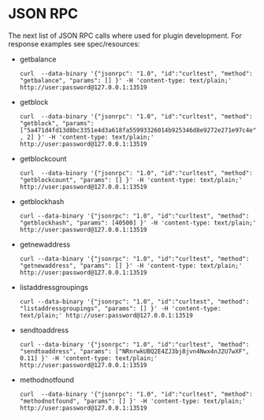 # JSON RPC

The next list of JSON RPC calls where used for plugin development.
For response examples see spec/resources:

  * getbalance

    `curl  --data-binary '{"jsonrpc": "1.0", "id":"curltest", "method": "getbalance", "params": [] }' -H 'content-type: text/plain;' http://user:password@127.0.0.1:13519`
  * getblock

    `curl  --data-binary '{"jsonrpc": "1.0", "id":"curltest", "method": "getblock", "params": ["5a471d4fd13d8bc3351e4d3a618fa55993326014b925346d8e9272e271e97c4e", 2] }' -H 'content-type: text/plain;' http://user:password@127.0.0.1:13519`
  * getblockcount

    `curl  --data-binary '{"jsonrpc": "1.0", "id":"curltest", "method": "getblockcount", "params": [] }' -H 'content-type: text/plain;' http://user:password@127.0.0.1:13519`
  * getblockhash

    `curl --data-binary '{"jsonrpc": "1.0", "id":"curltest", "method": "getblockhash", "params": [40500] }' -H 'content-type: text/plain;' http://user:password@127.0.0.1:13519 `
  * getnewaddress

    `curl --data-binary '{"jsonrpc": "1.0", "id":"curltest", "method": "getnewaddress", "params": [] }' -H 'content-type: text/plain;' http://user:password@127.0.0.1:13519 `
  * listaddressgroupings

    `curl --data-binary '{"jsonrpc": "1.0", "id":"curltest", "method": "listaddressgroupings", "params": [] }' -H 'content-type: text/plain;' http://user:password@127.0.0.1:13519`
  * sendtoaddress

    `curl --data-binary '{"jsonrpc": "1.0", "id":"curltest", "method": "sendtoaddress", "params": ["NRnrwkUBQ2E4ZJ3bj8jvn4Nwx4nJ2U7wXF", 0.11] }' -H 'content-type: text/plain;' http://user:password@127.0.0.1:13519`
  * methodnotfound

    `curl  --data-binary '{"jsonrpc": "1.0", "id":"curltest", "method": "methodnotfound", "params": [] }' -H 'content-type: text/plain;' http://user:password@127.0.0.1:13519`
